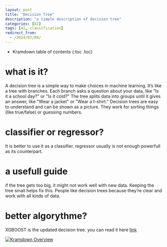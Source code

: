```yaml
---
layout: post
title: "Decision Tree"
description: "a simple description of decision tree"
categories: [AI]
tags: [AI, classification]
redirect_from:
  - /2024/07/08/
---
```



* Kramdown table of contents
{:toc .toc}

# what is it?
A decision tree is a simple way to make choices in machine learning.
It’s like a tree with branches. Each branch asks a question about your data, like "Is it a school day?" or "Is it cold?" The tree splits data into groups until it gives an answer, like "Wear a jacket" or "Wear a t-shirt."
Decision trees are easy to understand and can be shown as a picture. They work for sorting things (like true/false) or guessing numbers.

# classifier or regressor?
It is better to use it as a classifier. regressor usually is not enough powerfull as its counterpart.

# a usefull guide
if the tree gets too big, it might not work well with new data.
Keeping the tree small helps fix this. People like decision trees because they’re clear and work with all kinds of data.

# better algorythme?
XGBOOST is the updated decision tree. you can read it here [link](https://siavash-aghajani.github.io/blog/2025/03/20/XGBOOST) 

<a class="post-image" href="/assets/images/posts/dt.jpg">
<img itemprop="image" data-src="/assets/images/posts/dt.jpg" src="/assets/javascripts/unveil/loader.gif" alt="Kramdown Overview" />
</a>
